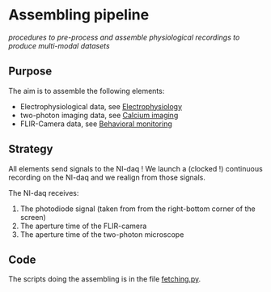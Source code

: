# Assembling pipeline

*procedures to pre-process and assemble physiological recordings to produce multi-modal datasets*

## Purpose

The aim is to assemble the following elements:

- Electrophysiological data, see [Electrophysiology](../electrophy/README.md)
- two-photon imaging data, see [Calcium imaging](../Ca-imaging/README.md)
- FLIR-Camera data,  see [Behavioral monitoring](../behavioral_monitoring/README.md)

## Strategy

All elements send signals to the NI-daq ! We launch a (clocked !) continuous recording on the NI-daq and we realign from those signals.

The NI-daq receives:

1. The photodiode signal (taken from from the right-bottom corner of the screen)
2. The aperture time of the FLIR-camera
3. The aperture time of the two-photon microscope

## Code

The scripts doing the assembling is in the file [fetching.py](./fetching.py).






